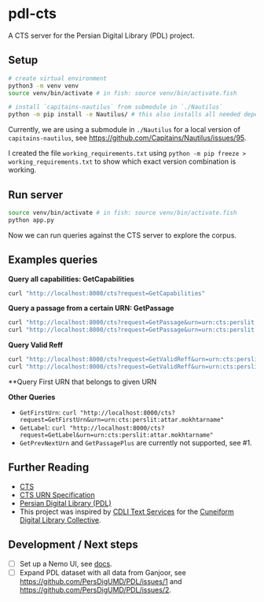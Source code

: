 # pdl-cts

A CTS server for the Persian Digital Library (PDL) project.

## Setup

```sh
# create virtual environment
python3 -m venv venv
source venv/bin/activate # in fish: source venv/bin/activate.fish

# install `capitains-nautilus` from submodule in `./Nautilus`
python -m pip install -e Nautilus/ # this also installs all needed dependencies from `requirements.txt`
```

Currently, we are using a submodule in `./Nautilus` for a local version of `capitains-nautilus`, see https://github.com/Capitains/Nautilus/issues/95.

I created the file `working_requirements.txt` using `python -m pip freeze > working_requirements.txt` to show which exact version combination is working.

## Run server

```sh
source venv/bin/activate # in fish: source venv/bin/activate.fish
python app.py
```

Now we can run queries against the CTS server to explore the corpus.

## Examples queries

**Query all capabilities: GetCapabilities**

```sh
curl "http://localhost:8000/cts?request=GetCapabilities"
```

**Query a passage from a certain URN: GetPassage**

```sh
curl "http://localhost:8000/cts?request=GetPassage&urn=urn:cts:perslit:forooghi.divan"
curl "http://localhost:8000/cts?request=GetPassage&urn=urn:cts:perslit:attar.mokhtarname"
```

**Query Valid Reff**

```sh
curl "http://localhost:8000/cts?request=GetValidReff&urn=urn:cts:perslit:forooghi.divan"
curl "http://localhost:8000/cts?request=GetValidReff&urn=urn:cts:perslit:attar.mokhtarname"
```

\*\*Query First URN that belongs to given URN

**Other Queries**

- `GetFirstUrn`: `curl "http://localhost:8000/cts?request=GetFirstUrn&urn=urn:cts:perslit:attar.mokhtarname"`
- `GetLabel`: `curl "http://localhost:8000/cts?request=GetLabel&urn=urn:cts:perslit:attar.mokhtarname"`
- `GetPrevNextUrn` and `GetPassagePlus` are currently not supported, see #1.

## Further Reading

- [CTS](http://cts.informatik.uni-leipzig.de/Canonical_Text_Service.html)
- [CTS URN Specification](https://github.com/cite-architecture/ctsurn_spec)
- [Persian Digital Library (PDL)](https://persdigumd.github.io/PDL/)
- This project was inspired by [CDLI Text Services](https://github.com/cdli-gh/cdli-cts-server) for the [Cuneiform Digital Library Collective](https://cdli.mpiwg-berlin.mpg.de/).

## Development / Next steps

- [ ] Set up a Nemo UI, see [docs](https://flask-capitains-nemo.readthedocs.io/en/latest/).
- [ ] Expand PDL dataset with all data from Ganjoor, see https://github.com/PersDigUMD/PDL/issues/1 and https://github.com/PersDigUMD/PDL/issues/2.
